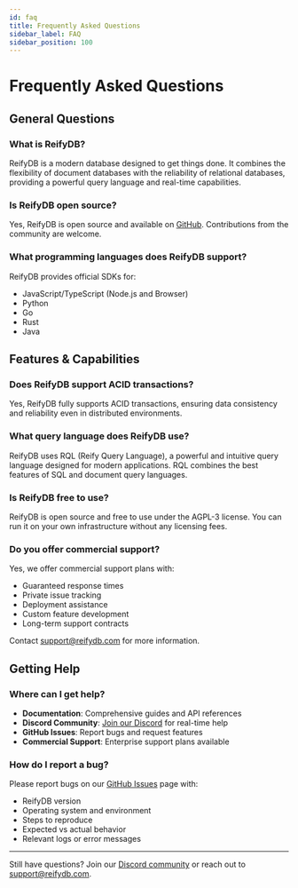 ```yaml
---
id: faq
title: Frequently Asked Questions
sidebar_label: FAQ
sidebar_position: 100
---
```


# Frequently Asked Questions

## General Questions

### What is ReifyDB?
ReifyDB is a modern database designed to get things done. It combines the flexibility of document databases with the reliability of relational databases, providing a powerful query language and real-time capabilities.

### Is ReifyDB open source?
Yes, ReifyDB is open source and available on [GitHub](https://github.com/reifydb/reifydb). Contributions from the community are welcome.

### What programming languages does ReifyDB support?
ReifyDB provides official SDKs for:
- JavaScript/TypeScript (Node.js and Browser)
- Python
- Go
- Rust
- Java

## Features & Capabilities

### Does ReifyDB support ACID transactions?
Yes, ReifyDB fully supports ACID transactions, ensuring data consistency and reliability even in distributed environments.

### What query language does ReifyDB use?
ReifyDB uses RQL (Reify Query Language), a powerful and intuitive query language designed for modern applications. RQL combines the best features of SQL and document query languages.


### Is ReifyDB free to use?
ReifyDB is open source and free to use under the AGPL-3 license. You can run it on your own infrastructure without any licensing fees.

### Do you offer commercial support?
Yes, we offer commercial support plans with:
- Guaranteed response times
- Private issue tracking
- Deployment assistance
- Custom feature development
- Long-term support contracts

Contact [support@reifydb.com](mailto:support@reifydb.com) for more information.

## Getting Help

### Where can I get help?
- **Documentation**: Comprehensive guides and API references
- **Discord Community**: [Join our Discord](https://discord.com/invite/vuBrm5kuuF) for real-time help
- **GitHub Issues**: Report bugs and request features
- **Commercial Support**: Enterprise support plans available

### How do I report a bug?
Please report bugs on our [GitHub Issues](https://github.com/reifydb/reifydb/issues) page with:
- ReifyDB version
- Operating system and environment
- Steps to reproduce
- Expected vs actual behavior
- Relevant logs or error messages

---

Still have questions? Join our [Discord community](https://discord.com/invite/vuBrm5kuuF) or reach out to [support@reifydb.com](mailto:support@reifydb.com).
